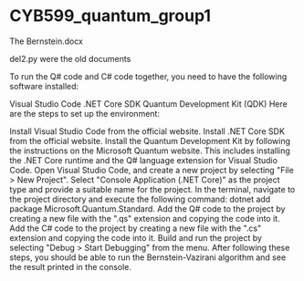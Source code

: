 # CYB599_quantum_group1

The Bernstein.docx

del2.py were the old documents 


To run the Q# code and C# code together, you need to have the following software installed:

Visual Studio Code
.NET Core SDK
Quantum Development Kit (QDK)
Here are the steps to set up the environment:

Install Visual Studio Code from the official website.
Install .NET Core SDK from the official website.
Install the Quantum Development Kit by following the instructions on the Microsoft Quantum website. This includes installing the .NET Core runtime and the Q# language extension for Visual Studio Code.
Open Visual Studio Code, and create a new project by selecting "File > New Project".
Select "Console Application (.NET Core)" as the project type and provide a suitable name for the project.
In the terminal, navigate to the project directory and execute the following command: dotnet add package Microsoft.Quantum.Standard.
Add the Q# code to the project by creating a new file with the ".qs" extension and copying the code into it.
Add the C# code to the project by creating a new file with the ".cs" extension and copying the code into it.
Build and run the project by selecting "Debug > Start Debugging" from the menu.
After following these steps, you should be able to run the Bernstein-Vazirani algorithm and see the result printed in the console.
